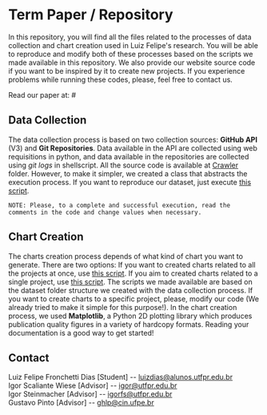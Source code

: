 # Term Paper / Repository
In this repository, you will find all the files related to the processes of data collection and chart creation used in Luiz Felipe's research. You will be able to reproduce and modify both of these processes based on the scripts we made available in this repository. We also provide our website source code if you want to be inspired by it to create new projects. If you experience problems while running these codes, please, feel free to contact us. 

Read our paper at: #

## Data Collection
The data collection process is based on two collection sources: <b>GitHub API </b> (V3) and <b>Git Repositories</b>. Data available in the API are collected using web requisitions in python, and data available in the repositories are collected using <i>git logs</i> in shellscript. All the source code is available at <a href="https://github.com/fronchetti/TCC-UTFPR/tree/master/Crawler">Crawler<a> folder. However, to make it simpler, we created a class that abstracts the execution process. If you want to reproduce our dataset, just execute <a href="https://github.com/fronchetti/TCC-UTFPR/blob/master/data_collector.py">this script</a>.

`NOTE: Please, to a complete and successful execution, read the comments in the code and change values when necessary.`

## Chart Creation
The charts creation process depends of what kind of chart you want to generate. There are two options: If you want to created charts related to all the projects at once, use <a href="https://github.com/fronchetti/TCC-UTFPR/blob/master/chart_general.py">this script</a>. If you aim to created charts related to a single project, use <a href="https://github.com/fronchetti/TCC-UTFPR/blob/master/chart_single.py">this script</a>. The scripts we made available are based on the dataset folder structure we created with the data collection process. If you want to create charts to a specific project, please, modify our code (We already tried to make it simple for this purpose!). In the chart creation process, we used <b>Matplotlib</b>, a Python 2D plotting library which produces publication quality figures in a variety of hardcopy formats. Reading your documentation is a good way to get started!

## Contact
Luiz Felipe Fronchetti Dias [Student] -- luizdias@alunos.utfpr.edu.br <br>
Igor Scaliante Wiese [Advisor] -- igor@utfpr.edu.br <br>
Igor Steinmacher [Advisor] -- igorfs@utfpr.edu.br <br>
Gustavo Pinto [Advisor] -- ghlp@cin.ufpe.br
